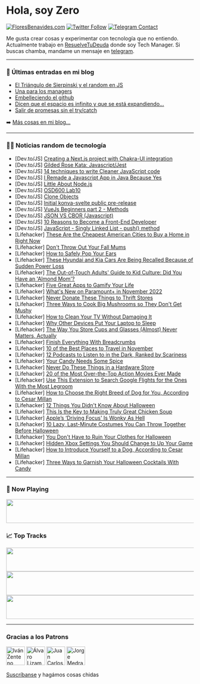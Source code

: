# Hola, soy Zero

[![FloresBenavides.com](https://img.shields.io/website?down_message=oops&label=MiBlog&style=for-the-badge&up_message=online&url=https%3A%2F%2Ffloresbenavides.com)](https://floresbenavides.com) [![Twitter Follow](https://img.shields.io/twitter/follow/ZeroDragon?color=%231DA1F2&label=Follow&logo=twitter&logoColor=ffffff&style=for-the-badge)](https://twitter.com/zerodragon) [![Telegram Contact](https://img.shields.io/badge/escr%C3%ADbeme-ZeroDragon-%2326A5E4?style=for-the-badge&logo=telegram)](https://t.me/zerodragon)

Me gusta crear cosas y experimentar con tecnología que no entiendo.
Actualmente trabajo en [ResuelveTuDeuda](http://github.com/resuelve) donde soy Tech Manager.
Si buscas chamba, mandame un mensaje en [telegram](https://t.me/zerodragon).

---

### 📕 Últimas entradas en mi blog
<!-- BLOG-POST-LIST:START -->
- [El Triángulo de Sierpinski y el random en JS](https://floresbenavides.com/el-triangulo-de-sierpinski-y-el-random-en-js/)
- [Una para los managers](https://floresbenavides.com/una-para-los-managers/)
- [Embelleciendo el github](https://floresbenavides.com/embelleciendo-el-github/)
- [Dicen que el espacio es infinito y que se está expandiendo…](https://floresbenavides.com/dicen-que-el-espacio-es-infinito-y-que-se-esta-expandiendo/)
- [Salir de promesas sin el try/catch](https://floresbenavides.com/salir-de-promesas-sin-el-try-catch/)
<!-- BLOG-POST-LIST:END -->

➡️ [Más cosas en mi blog...](https://floresbenavides.com)

---

### 👨‍💻 Noticias random de tecnología
<!-- TECH-POSTS:START -->
- [Dev.to/JS] [Creating a Next.js project with Chakra-UI integration](https://dev.to/ethand91/creating-a-nextjs-project-with-chakra-ui-integration-469l)
- [Dev.to/JS] [Gilded Rose Kata: Javascript/Jest](https://dev.to/rachelg/gilded-rose-kata-javascriptjest-3b2h)
- [Dev.to/JS] [14 techniques to write Cleaner JavaScript code](https://dev.to/elias_15/14-techniques-to-write-cleaner-javascript-code-56a5)
- [Dev.to/JS] [I Remade a Javascript App in Java Because Yes](https://dev.to/artenes/i-remade-a-javascript-app-in-java-because-yes-2dp0)
- [Dev.to/JS] [Little About Node.js](https://dev.to/chamberezigbo/little-about-nodejs-1c66)
- [Dev.to/JS] [OSD600 Lab10](https://dev.to/dadolhay/osd600-lab10-4pe)
- [Dev.to/JS] [Clone Objects](https://dev.to/mattiarollo/clone-objects-2l5a)
- [Dev.to/JS] [Initial konva-svelte public pre-release](https://dev.to/projektorius96/initial-konva-svelte-public-pre-release-3mfa)
- [Dev.to/JS] [VueJs Beginners part 2 - Methods](https://dev.to/hshoja/vuejs-beginners-part-2-methods-1g7g)
- [Dev.to/JS] [JSON VS CBOR &lpar;Javascript&rpar;](https://dev.to/vipert/json-vs-cbor-javascript-2plh)
- [Dev.to/JS] [10 Reasons to Become a Front-End Developer](https://dev.to/amrtcrypto/10-reasons-to-become-a-front-end-developer-53g4)
- [Dev.to/JS] [JavaScript - Singly Linked List - push&lpar;&rpar; method](https://dev.to/hunorvadaszperhat/javascript-singly-linked-list-push-method-a4g)
- [Lifehacker] [These Are the Cheapest American Cities to Buy a Home in Right Now](https://lifehacker.com/these-are-the-cheapest-american-cities-to-buy-a-home-in-1849718203)
- [Lifehacker] [Don&#39;t Throw Out Your Fall Mums](https://lifehacker.com/dont-throw-out-your-fall-mums-1849718197)
- [Lifehacker] [How to Safely Pop Your Ears](https://lifehacker.com/how-to-safely-pop-your-ears-1849718034)
- [Lifehacker] [These Hyundai and Kia Cars Are Being Recalled Because of Sudden Power Loss](https://lifehacker.com/these-hyundai-and-kia-cars-are-being-recalled-because-o-1849667774)
- [Lifehacker] [The Out-of-Touch Adults&#39; Guide to Kid Culture: Did You Have an &#39;Almond Mom&#39;?](https://lifehacker.com/what-is-an-almond-mom-1849717195)
- [Lifehacker] [Five Great Apps to Gamify Your Life](https://lifehacker.com/five-great-apps-to-gamify-your-life-1849716962)
- [Lifehacker] [What&#39;s New on Paramount+ in November 2022](https://lifehacker.com/whats-new-on-paramount-in-november-2022-1849716404)
- [Lifehacker] [Never Donate These Things to Thrift Stores](https://lifehacker.com/never-donate-these-things-to-thrift-stores-1849709359)
- [Lifehacker] [Three Ways to Cook Big Mushrooms so They Don&#39;t Get Mushy](https://lifehacker.com/three-ways-to-cook-big-mushrooms-so-they-dont-get-mushy-1849712680)
- [Lifehacker] [How to Clean Your TV Without Damaging It](https://lifehacker.com/how-to-clean-your-tv-without-damaging-it-1849715350)
- [Lifehacker] [Why Other Devices Put Your Laptop to Sleep](https://lifehacker.com/why-other-devices-put-your-laptop-to-sleep-1849715303)
- [Lifehacker] [The Way You Store Cups and Glasses &lpar;Almost&rpar; Never Matters, Actually](https://lifehacker.com/the-way-you-store-cups-and-glasses-almost-never-matte-1849715335)
- [Lifehacker] [Finish Everything With Breadcrumbs](https://lifehacker.com/finish-everything-with-breadcrumbs-1849715164)
- [Lifehacker] [10 of the Best Places to Travel in November](https://lifehacker.com/10-of-the-best-places-to-travel-in-november-1849701770)
- [Lifehacker] [12 Podcasts to Listen to in the Dark, Ranked by Scariness](https://lifehacker.com/12-podcasts-to-listen-to-in-the-dark-ranked-by-scarine-1849695861)
- [Lifehacker] [Your Candy Needs Some Spice](https://lifehacker.com/your-candy-needs-some-spice-1849713201)
- [Lifehacker] [Never Do These Things in a Hardware Store](https://lifehacker.com/never-do-these-things-in-a-hardware-store-1849713338)
- [Lifehacker] [20 of the Most Over-the-Top Action Movies Ever Made](https://lifehacker.com/20-of-the-most-over-the-top-action-movies-ever-made-1849704085)
- [Lifehacker] [Use This Extension to Search Google Flights for the Ones With the Most Legroom](https://lifehacker.com/use-this-extension-to-search-google-flights-for-the-one-1849711306)
- [Lifehacker] [How to Choose the Right Breed of Dog for You, According to Cesar Millan](https://lifehacker.com/how-to-choose-the-right-breed-of-dog-for-you-according-1849711261)
- [Lifehacker] [12 Things You Didn&#39;t Know About Halloween](https://lifehacker.com/12-things-you-didnt-know-about-halloween-1849712381)
- [Lifehacker] [This Is the Key to Making Truly Great Chicken Soup](https://lifehacker.com/this-is-the-key-to-making-truly-great-chicken-soup-1849710760)
- [Lifehacker] [Apple’s ‘Driving Focus&#39; Is Wonky As Hell](https://lifehacker.com/apple-s-driving-focus-is-wonky-as-hell-1849709512)
- [Lifehacker] [10 Lazy, Last-Minute Costumes You Can Throw Together Before Halloween](https://lifehacker.com/10-lazy-last-minute-costumes-you-can-throw-together-be-1849710458)
- [Lifehacker] [You Don&#39;t Have to Ruin Your Clothes for Halloween](https://lifehacker.com/you-dont-have-to-ruin-your-clothes-for-halloween-1849710200)
- [Lifehacker] [Hidden Xbox Settings You Should Change to Up Your Game](https://lifehacker.com/hidden-xbox-settings-you-should-change-to-up-your-game-1849709275)
- [Lifehacker] [How to Introduce Yourself to a Dog, According to Cesar Millan](https://lifehacker.com/how-to-introduce-yourself-to-a-dog-according-to-cesar-1849709628)
- [Lifehacker] [Three Ways to Garnish Your Halloween Cocktails With Candy](https://lifehacker.com/three-ways-to-garnish-your-halloween-cocktails-with-can-1849709770)<!-- TECH-POSTS:END -->

---

### 🎵 Now Playing
<a href="https://spotify-now-playing-dun.vercel.app/now-playing?open"><img src="https://spotify-now-playing-dun.vercel.app/now-playing" width="540" height="64"></a>

### 📈 Top Tracks
<a href="https://spotify-now-playing-dun.vercel.app/top-tracks?i=1&open"><img src="https://spotify-now-playing-dun.vercel.app/top-tracks?i=1" width="540" height="64"></a>
<a href="https://spotify-now-playing-dun.vercel.app/top-tracks?i=2&open"><img src="https://spotify-now-playing-dun.vercel.app/top-tracks?i=2" width="540" height="64"></a>
<a href="https://spotify-now-playing-dun.vercel.app/top-tracks?i=3&open"><img src="https://spotify-now-playing-dun.vercel.app/top-tracks?i=3" width="540" height="64"></a>

---

### Gracias a los Patrons
[<img src="https://avatars.githubusercontent.com/u/243380?v=4" alt="Iván Zenteno" width="50px">](https://github.com/k001) [<img src="https://avatars.githubusercontent.com/u/19955639?v=4" alt="Álvaro Lizama" width="50px">](https://github.com/alvarolizama) [<img src="https://avatars.githubusercontent.com/u/2718753?v=4" alt="Juan Carlos Ruiz" width="50px">](https://github.com/JuanCrg90) [<img src="https://avatars.githubusercontent.com/u/37025?v=4" alt="Jorge Medrano" width="50px">](https://github.com/h1pp1e) 

[Suscríbanse](https://www.patreon.com/zerodragon) y hagámos cosas chidas
